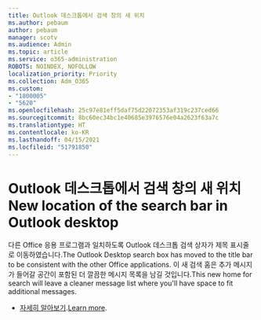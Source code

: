 ```yaml
---
title: Outlook 데스크톱에서 검색 창의 새 위치
ms.author: pebaum
author: pebaum
manager: scotv
ms.audience: Admin
ms.topic: article
ms.service: o365-administration
ROBOTS: NOINDEX, NOFOLLOW
localization_priority: Priority
ms.collection: Adm_O365
ms.custom:
- "1800005"
- "5620"
ms.openlocfilehash: 25c97e81eff5daf75d22072353af319c237ced66
ms.sourcegitcommit: 8bc60ec34bc1e40685e3976576e04a2623f63a7c
ms.translationtype: HT
ms.contentlocale: ko-KR
ms.lasthandoff: 04/15/2021
ms.locfileid: "51791850"
---
```

# <a name="new-location-of-the-search-bar-in-outlook-desktop"></a><span data-ttu-id="f1053-102">Outlook 데스크톱에서 검색 창의 새 위치</span><span class="sxs-lookup"><span data-stu-id="f1053-102">New location of the search bar in Outlook desktop</span></span>

<span data-ttu-id="f1053-103">다른 Office 응용 프로그램과 일치하도록 Outlook 데스크톱 검색 상자가 제목 표시줄로 이동하였습니다.</span><span class="sxs-lookup"><span data-stu-id="f1053-103">The Outlook Desktop search box has moved to the title bar to be consistent with the other Office applications.</span></span> <span data-ttu-id="f1053-104">이 새 검색 홈은 추가 메시지가 들어갈 공간이 포함된 더 깔끔한 메시지 목록을 남길 것입니다.</span><span class="sxs-lookup"><span data-stu-id="f1053-104">This new home for search will leave a cleaner message list where you'll have space to fit additional messages.</span></span>
- <span data-ttu-id="f1053-105">[자세히 알아보기](https://support.microsoft.com/ko-KR/office/96fee452-80cd-492d-a35c-5c37584b416b).</span><span class="sxs-lookup"><span data-stu-id="f1053-105">[Learn more](https://support.microsoft.com/ko-KR/office/96fee452-80cd-492d-a35c-5c37584b416b).</span></span>
